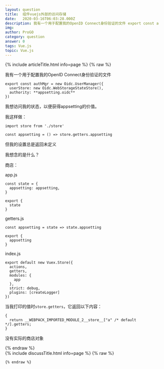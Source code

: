 ```yaml
---
layout: question
title:  组件vuejs外部的访问存储
date:   2020-03-16T06:03:28.000Z
description: 我有一个用于配置我的OpenID Connect身份验证的文件 export const authMgr = new Oidc.UserManager...
img: 
author: ProGO
category: question
answer: 0
tags: Vue.js
topic: Vue.js
---
```

<div class="article-root">
  <div class="article">
    {% include articleTitle.html info=page %}
    {% raw %}
    <div class="article-content"><p><font style="vertical-align: inherit;"><font style="vertical-align: inherit;">我有一个用于配置我的OpenID Connect身份验证的文件 </font></font></p>

<pre><code>export const authMgr = new Oidc.UserManager({<font></font>
  userStore: new Oidc.WebStorageStateStore(),<font></font>
  authority: **appsetting.oidc**<font></font>
})<font></font>
</code></pre>

<p><font style="vertical-align: inherit;"><font style="vertical-align: inherit;">我想访问我的状态，以便获得appsetting的价值。</font></font></p>

<p><font style="vertical-align: inherit;"><font style="vertical-align: inherit;">我这样做：</font></font></p>

<pre><code>import store from './store'<font></font>
<font></font>
const appsetting = () =&gt; store.getters.appsetting<font></font>
</code></pre>

<p><font style="vertical-align: inherit;"><font style="vertical-align: inherit;">但我的设置总是返回未定义</font></font></p>

<p><font style="vertical-align: inherit;"><font style="vertical-align: inherit;">我想念的是什么？</font></font></p>

<p><font style="vertical-align: inherit;"><font style="vertical-align: inherit;">商店：</font></font></p>

<p><font style="vertical-align: inherit;"><font style="vertical-align: inherit;">app.js</font></font></p>

<pre><code>const state = {<font></font>
  appsetting: appsetting,<font></font>
}<font></font>
<font></font>
export {<font></font>
  state <font></font>
}<font></font>
</code></pre>

<p><font style="vertical-align: inherit;"><font style="vertical-align: inherit;">getters.js</font></font></p>

<pre><code>const appsetting = state =&gt; state.appsetting<font></font>
<font></font>
export {<font></font>
  appsetting<font></font>
}<font></font>
</code></pre>

<p><font style="vertical-align: inherit;"><font style="vertical-align: inherit;">index.js</font></font></p>

<pre><code>export default new Vuex.Store({<font></font>
  actions,<font></font>
  getters,<font></font>
  modules: {<font></font>
    app<font></font>
  },<font></font>
  strict: debug,<font></font>
  plugins: [createLogger]<font></font>
})<font></font>
</code></pre>

<p><font style="vertical-align: inherit;"><font style="vertical-align: inherit;">当我打印的值时</font></font><code>store.getters</code><font style="vertical-align: inherit;"><font style="vertical-align: inherit;">，它返回以下内容：</font></font></p>

<pre><code>{<font></font>
  return __WEBPACK_IMPORTED_MODULE_2__store__["a" /* default */].getters;<font></font>
}<font></font>
</code></pre>

<p><font style="vertical-align: inherit;"><font style="vertical-align: inherit;">没有实际的商店对象</font></font></p></div>
    {% endraw %}
  </div>

  <div class="discuss-wrapper">
    {% include discussTitle.html info=page %}
    {% raw %}
    
    {% endraw %}
  </div>
<div>
